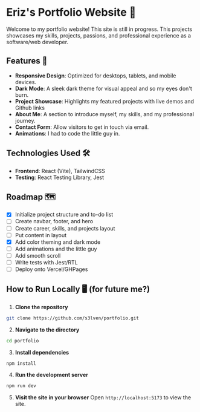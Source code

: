 # Eriz's Portfolio Website 🌟

Welcome to my portfolio website! This site is still in progress. This projects showcases my skills, projects, passions, and professional experience as a software/web developer.

## Features 🚀

- **Responsive Design**: Optimized for desktops, tablets, and mobile devices.
- **Dark Mode**: A sleek dark theme for visual appeal and so my eyes don't burn.
- **Project Showcase**: Highlights my featured projects with live demos and Github links
- **About Me**: A section to introduce myself, my skills, and my professional journey.
- **Contact Form**: Allow visitors to get in touch via email.
- **Animations**: I had to code the little guy in.

## Technologies Used 🛠️

- **Frontend**: React (Vite), TailwindCSS
- **Testing**: React Testing Library, Jest

## Roadmap 🗺️

- [x] Initialize project structure and to-do list
- [ ] Create navbar, footer, and hero
- [ ] Create career, skills, and projects layout
- [ ] Put content in layout
- [x] Add color theming and dark mode 
- [ ] Add animations and the little guy
- [ ] Add smooth scroll
- [ ] Write tests with Jest/RTL
- [ ] Deploy onto Vercel/GHPages

## How to Run Locally 🖥️ (for future me?)

1. **Clone the repository**
``` bash
git clone https://github.com/s3lven/portfolio.git
```

2. **Navigate to the directory**
``` bash
cd portfolio
```

3. **Install dependencies**
``` bash
npm install
```

4. **Run the development server**
``` bash
npm run dev
```

5. **Visit the site in your browser** Open ```http://localhost:5173``` to view the site.


